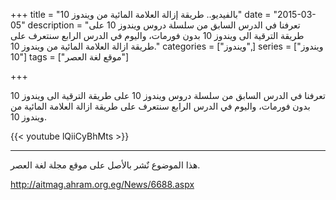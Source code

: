 +++
title = "بالفيديو.. طريقة إزالة العلامة المائية من ويندوز 10"
date = "2015-03-05"
description = "تعرفنا في الدرس السابق من سلسلة دروس ويندوز 10 على طريقة الترقية الى ويندوز 10 بدون فورمات، واليوم في الدرس الرابع سنتعرف على طريقة ازالة العلامة المائية من ويندوز 10."
categories = ["ويندوز",]
series = ["ويندوز 10"]
tags = ["موقع لغة العصر"]

+++

تعرفنا في الدرس السابق من سلسلة دروس ويندوز 10 على طريقة الترقية الى ويندوز 10 بدون فورمات، واليوم في الدرس الرابع سنتعرف على طريقة ازالة العلامة المائية من ويندوز 10.

{{< youtube lQiiCyBhMts >}}

---
هذا الموضوع نٌشر باﻷصل على موقع مجلة لغة العصر.

http://aitmag.ahram.org.eg/News/6688.aspx
